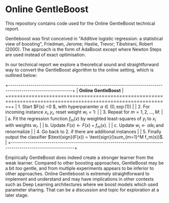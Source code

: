 # Online GentleBoost

This repository contains code used for the Online GentleBoost technical report. 

Gentleboost was first conceived in "Additive logistic regression: a statistical view of boosting",  Friedman, Jerome; Hastie, Trevor; Tibshirani, Robert (2000). The approach is the form of AdaBoost except where Newton Steps are used instead of exact optimisation. 

In our technical report we explore a theoretical sound and straightforward way to convert the GentleBoost algorithm to the online setting, which is outlined below:

+-------------------------------------------------------------------------------------------------------------+
| **Online GentleBoost**                                                                                      |
+=============================================================================================================+
| 1. Start $F(x) =0 $, with hyperparamter $\alpha \in (0, \exp(1))$                                           |
| 2. For incoming instance $x_i, y_i$, reset weight $w_i = 1$:                                                | 
| 3. Repeat for $m = 1,2, \dots, M$:                                                                          |
|    a. Fit the regression function $f_m(x)$ by weighted least-squares of $y_i$ to $x_i$ with weights $w_i$.  |
|    b. Update $F(x) \leftarrow F(x) + f_m(x)$.                                                               |
|    c. Update $w_i \leftarrow \hat{\alpha} w_i$ and renormalize                                       |
| 4. Go back to 2. if there are additional instances                                                          |
| 5. Finally output the classifier $\text{sign}(F(x)) = \text{sign}(\sum_{m=1}^M f_m(x))$.                    |
+-------------------------------------------------------------------------------------------------------------+

Empirically GentleBoost does indeed create a stronger learner from the weak learner. Compared to other boosting approaches, GentleBoost may be a bit _too_ gentle, and from multiple experiments appears to be inferior to other approaches. Online Gentleboost is extremely straightforward to implement and understand and may have implications in other contexts such as Deep Learning architectures where we boost models which used parameter sharing. That can be a discussion and topic for exploration at a later stage. 
